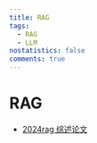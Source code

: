 ```yaml
---
title: RAG
tags:
  - RAG
  - LLM
nostatistics: false
comments: true
---
```


# RAG

- [2024rag 综述论文](https://mp.weixin.qq.com/s?__biz=MzI2OTE2NTQzMw==&mid=2650792737&idx=1&sn=fd3c0de5b5ce13ca2b21fd59ec5ee752&chksm=f3aff383741f997abaffec541f4481196a62425c18ead563c7a4c6a70a5fde3ccdb714047e7a&mpshare=1&scene=1&srcid=0205ujYKEpzgvMjjNlq2wlHl&sharer_shareinfo=d5ddb8d426c9fff3081d8409bc53b089&sharer_shareinfo_first=1c277e8f2ee3c635b89fca4561d3489b)
